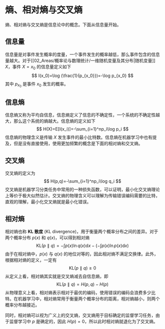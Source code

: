 # 熵、相对熵与交叉熵

熵、相对熵与交叉熵是信息论中的概念。下面从信息量开始。

## 信息量

信息量是对事件发生概率的度量，一个事件发生的概率越低，那么事件包含的信息量越大。对于[[02_Areas/概率论与数理统计/一维随机变量及其分布|随机变量]] $X$，事件 $X=x_0$ 的信息量定义如下
$$
I(x_0)=\log (\frac{1}{p_{x_0}})=-\log p_{x_0}
$$
其中 $p_{x_0}$ 是事件 $x_0$ 发生的概率。

## 信息熵

信息熵又称为平均自信息，信息熵定义了信息的不确定性，一个系统的不确定性越大，那么这个系统的熵越大。信息熵的定义如下
$$
H(X)=E[I(x_i)]=-\sum_{i=1}^np_i\log p_i
$$
信息熵的物理含义是传输 $X$ 发生事件的最小比特数。信息熵在机器学习中也有提及，但是没有直接使用，使用更加频繁的概念是下面的相对熵和交叉熵。

## 交叉熵

交叉熵的定义为
$$
H(p,q)=-\sum_{i=1}^np_i\log q_i
$$
交叉熵是机器学习分类任务中常用的一种损失函数，可以证明，最小化交叉熵理论上等价于极大似然估计。交叉熵的物理含义可以理解为传输错误编码需要的比特，直观的理解，最小化交叉熵就是最小化错误。

## 相对熵

相对熵也称 **KL 散度** (KL divergence)，用于衡量两个概率分布之间的差异。对于两个概率分布 $p(x)$ 和 $q(x)$，可以得到相对熵
$$
\mathrm{KL}(p\parallel q)=-\int p(x)\ln q(x)\mathrm{d}x-(-\int p(x)\ln p(x)\mathrm dx)
$$
由于在相对熵中，$p(x)$ 与 $q(x)$ 的地位对等的，因此相对熵不满足交换律。此外，根据相对熵的定义，一定有
$$
\mathrm{KL}(p\parallel q) \geqslant 0
$$
从定义上看，相对熵其实就是交叉熵减去自信息熵，即
$$
\mathrm{KL}(p\parallel q)=H(p,q)-H(p)
$$
从物理意义上看，相对熵表示相对于最优的编码，使用错误的编码会浪费多少比特。在机器学习中，相对熵常用于衡量两个概率分布的距离，相对熵越小，则两个概率分布越接近。

同时，相对熵可以视为广义上的交叉熵，交叉熵用于目标确定的监督学习任务，由于监督学习中 $p$ 是确定的，因此 $H(p)=0$，所以此时相对熵就退化为了交叉熵。